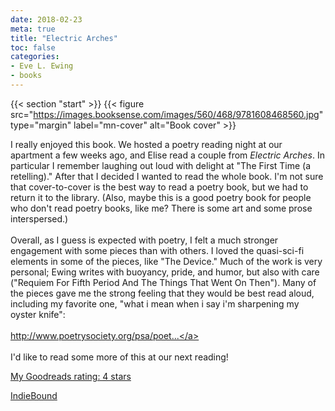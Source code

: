 ```yaml
---
date: 2018-02-23
meta: true
title: "Electric Arches"
toc: false
categories:
- Eve L. Ewing
- books
---
```


{{< section "start" >}}
{{< figure src="https://images.booksense.com/images/560/468/9781608468560.jpg" type="margin" label="mn-cover" alt="Book cover" >}}

I really enjoyed this book. We hosted a poetry reading night at our apartment a few weeks ago, and Elise read a couple from _Electric Arches_. In particular I remember laughing out loud with delight at "The First Time (a retelling)." After that I decided I wanted to read the whole book. I'm not sure that cover-to-cover is the best way to read a poetry book, but we had to return it to the library. (Also, maybe this is a good poetry book for people who don't read poetry books, like me? There is some art and some prose interspersed.)<br /><br />Overall, as I guess is expected with poetry, I felt a much stronger engagement with some pieces than with others. I loved the quasi-sci-fi elements in some of the pieces, like "The Device." Much of the work is very personal; Ewing writes with buoyancy, pride, and humor, but also with care ("Requiem For Fifth Period And The Things That Went On Then"). Many of the pieces gave me the strong feeling that they would be best read aloud, including my favorite one, "what i mean when i say i'm sharpening my oyster knife":<br /><br /><a target="_blank" href="http://www.poetrysociety.org/psa/poetry/crossroads/own_words/Ewing/" rel="nofollow noopener">http://www.poetrysociety.org/psa/poet...</a><br /><br />I'd like to read some more of this at our next reading!

[My Goodreads rating: 4 stars](https://www.goodreads.com/review/show/2284847596)  

[IndieBound](https://www.indiebound.org/book/9781608468560)

